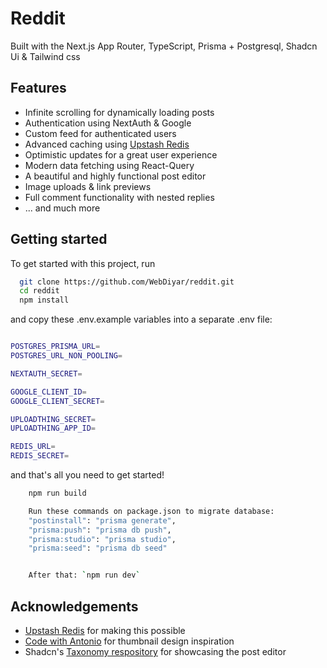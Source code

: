 
# Reddit 

Built with the Next.js App Router, TypeScript, Prisma + Postgresql, Shadcn Ui & Tailwind css


## Features
 - Infinite scrolling for dynamically loading posts
 - Authentication using NextAuth & Google
 - Custom feed for authenticated users
 - Advanced caching using [Upstash Redis](https://upstash.com/?utm_source=Josh2)
 - Optimistic updates for a great user experience
 - Modern data fetching using React-Query
 - A beautiful and highly functional post editor
 - Image uploads & link previews
 - Full comment functionality with nested replies
 - ... and much more


## Getting started

To get started with this project, run

```bash
  git clone https://github.com/WebDiyar/reddit.git
  cd reddit
  npm install
```

and copy these .env.example variables into a separate .env file:

```bash

POSTGRES_PRISMA_URL=
POSTGRES_URL_NON_POOLING=

NEXTAUTH_SECRET=

GOOGLE_CLIENT_ID=
GOOGLE_CLIENT_SECRET=

UPLOADTHING_SECRET=
UPLOADTHING_APP_ID=

REDIS_URL=
REDIS_SECRET=
```


and that's all you need to get started!

```bash
    npm run build

    Run these commands on package.json to migrate database:
    "postinstall": "prisma generate",
    "prisma:push": "prisma db push",
    "prisma:studio": "prisma studio",
    "prisma:seed": "prisma db seed"


    After that: `npm run dev`
```
## Acknowledgements

- [Upstash Redis](https://upstash.com/?utm_source=Josh2) for making this possible
- [Code with Antonio](https://www.youtube.com/@codewithantonio) for thumbnail design inspiration
- Shadcn's [Taxonomy respository](https://github.com/shadcn/taxonomy) for showcasing the post editor
